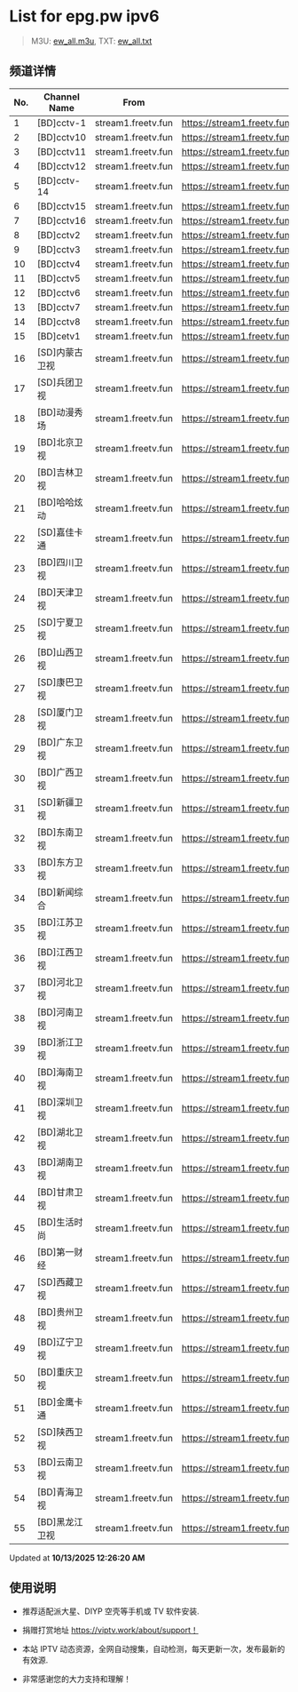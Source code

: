 # List for **epg.pw ipv6**

> M3U: [ew_all.m3u](./ew_all.m3u ), TXT: [ew_all.txt](./txt/ew_all.txt )

## 频道详情

| No. | Channel Name | From | Source |
| --- | ------------ | ---- | ------ |
| 1 | [BD]cctv-1 | stream1.freetv.fun | <https://stream1.freetv.fun/aca593418a5d387996e89adf3a0452856e5623d7759d2ff35078a7e3968f47e8.m3u8> |
| 2 | [BD]cctv10 | stream1.freetv.fun | <https://stream1.freetv.fun/601aaec79c3895954bda6716c1435d723a2f88fa532bd101bf6deec4a997ccb5.m3u8> |
| 3 | [BD]cctv11 | stream1.freetv.fun | <https://stream1.freetv.fun/a1ee8a4f3954b5e76c7d40251197d089421f936e5f616960f16ff6494fff42bf.m3u8> |
| 4 | [BD]cctv12 | stream1.freetv.fun | <https://stream1.freetv.fun/ff006f4d7a7b8b1cab9da212b7742af82eae518f417c1fe0cf97eb5556be58ed.m3u8> |
| 5 | [BD]cctv-14 | stream1.freetv.fun | <https://stream1.freetv.fun/67ff5273921eee735ee98a8afae8927f0583d813190b856bc93dd62ae98d584a.m3u8> |
| 6 | [BD]cctv15 | stream1.freetv.fun | <https://stream1.freetv.fun/a8a8f610222ebde00a5a1de02fae75e306f06f333ac01aeecd8c363c51285537.m3u8> |
| 7 | [BD]cctv16 | stream1.freetv.fun | <https://stream1.freetv.fun/e48a1dccf8e46a6ff6d6c3f16ecb266622e67ea7ad05003389743c7c6a988b5b.m3u8> |
| 8 | [BD]cctv2 | stream1.freetv.fun | <https://stream1.freetv.fun/ccc77f9724e786676ba5afe0965ea489e0a72bf472625688b404670f479f6f8a.m3u8> |
| 9 | [BD]cctv3 | stream1.freetv.fun | <https://stream1.freetv.fun/c330cd6fb19419bbb5da1ca1309c830cd92358028f6c5517ec4e7f3f9c744c61.m3u8> |
| 10 | [BD]cctv4 | stream1.freetv.fun | <https://stream1.freetv.fun/09d6dea42febb619ee6e68faa8cf4e255a8366b33ccb9478248280547eceff81.m3u8> |
| 11 | [BD]cctv5 | stream1.freetv.fun | <https://stream1.freetv.fun/51814dc0950f84758e575f19816576f3a94ab7c14459ab27db8506542ac6bcc7.m3u8> |
| 12 | [BD]cctv6 | stream1.freetv.fun | <https://stream1.freetv.fun/63514d6a0cc1d233f91a13749a64b5271fed4f84f47cc884e189a42a4837d620.m3u8> |
| 13 | [BD]cctv7 | stream1.freetv.fun | <https://stream1.freetv.fun/0e7a6e3465c41dffe831bd4ff05b723b42f040b011aa244a7a9636b16d9c3daa.m3u8> |
| 14 | [BD]cctv8 | stream1.freetv.fun | <https://stream1.freetv.fun/87ae3ed5a48cd1fcaeabdad2d9bffd41a515d478cb506d278b6390c3c24e235f.m3u8> |
| 15 | [BD]cetv1 | stream1.freetv.fun | <https://stream1.freetv.fun/5dde6483e2272e460f65b17869d0cccae877e509dbdf85500b03be369357558a.m3u8> |
| 16 | [SD]内蒙古卫视 | stream1.freetv.fun | <https://stream1.freetv.fun/279677b3b951e2cdbee503624b1e1425d24666b3a6d1161bf0640918a772bbfd.m3u8> |
| 17 | [SD]兵团卫视 | stream1.freetv.fun | <https://stream1.freetv.fun/f897a1d9660fc6f0a701c6623742f095bdc4b8f3a93d721d131b0f3432ee5391.m3u8> |
| 18 | [BD]动漫秀场 | stream1.freetv.fun | <https://stream1.freetv.fun/01338fd08b1718f396da23e41d0f2ac8781b971adb8fb69e48b9f365f2f68470.m3u8> |
| 19 | [BD]北京卫视 | stream1.freetv.fun | <https://stream1.freetv.fun/5a5ed6ab48efe66ac99173f62b9586982269947eb08451d02f88523876e70043.m3u8> |
| 20 | [BD]吉林卫视 | stream1.freetv.fun | <https://stream1.freetv.fun/b752b222023699761a363932d73d13ba9919965e8e139d0eac3dbf305ed5a8c1.m3u8> |
| 21 | [BD]哈哈炫动 | stream1.freetv.fun | <https://stream1.freetv.fun/85aec22da72dbb69d4271fbde70b929f467b7d1b7c3c21639939b3d7865a00ac.m3u8> |
| 22 | [SD]嘉佳卡通 | stream1.freetv.fun | <https://stream1.freetv.fun/e98b490c7d24e6659c2ef4bb630d8d89f29ea705f901019e60571ec70b4dc0f1.m3u8> |
| 23 | [BD]四川卫视 | stream1.freetv.fun | <https://stream1.freetv.fun/4fac296fd9cc5208891eb5a10f289404e7719e3c738bfdda26d726eb9e039e97.m3u8> |
| 24 | [BD]天津卫视 | stream1.freetv.fun | <https://stream1.freetv.fun/ad6116f0606efa966076ed15f4dcaf3237764e218835fc4428df75937e12f783.m3u8> |
| 25 | [SD]宁夏卫视 | stream1.freetv.fun | <https://stream1.freetv.fun/f2f8306c7cc39bd605d852b4dabd77f41f16f2a9046d0d30e2dd471bc7aafe2d.m3u8> |
| 26 | [BD]山西卫视 | stream1.freetv.fun | <https://stream1.freetv.fun/7134b52d41c5da0ebefe4234424eb6e81cb40844c3c32dec3bb8ec46c333c129.m3u8> |
| 27 | [SD]康巴卫视 | stream1.freetv.fun | <https://stream1.freetv.fun/a76a6b69e65e5cbce50103bae24c8802ac6b3f70a20bee6bd8a75380e707eb9a.m3u8> |
| 28 | [SD]厦门卫视 | stream1.freetv.fun | <https://stream1.freetv.fun/7e065244e6ddbe3f0d86943751eb6bc57cc6bfd1abfc0de6ad529c63a2e9b7e0.m3u8> |
| 29 | [BD]广东卫视 | stream1.freetv.fun | <https://stream1.freetv.fun/ae191befaf0940adbf606ccbec25e250a8ad2f80853853e90d43864849b0e672.m3u8> |
| 30 | [BD]广西卫视 | stream1.freetv.fun | <https://stream1.freetv.fun/5206e64f138db7c8f7dead5969aeb89c1a5d7ef0fa8d70add327de43d73b43e9.m3u8> |
| 31 | [SD]新疆卫视 | stream1.freetv.fun | <https://stream1.freetv.fun/04f0088c1cdfec6ca713ee7e17ff1f99c8b8c5f0778cc1faa3068091afa6e012.m3u8> |
| 32 | [BD]东南卫视 | stream1.freetv.fun | <https://stream1.freetv.fun/12cc275a53b0651fdf3fb0c2e9a8bdf5a3eb47d2470edf05da5d0e5d86681f23.m3u8> |
| 33 | [BD]东方卫视 | stream1.freetv.fun | <https://stream1.freetv.fun/261a184cf001b57705eca5d12886ec0180c59d7d7d339eb0ec54d6666ada9926.m3u8> |
| 34 | [BD]新闻综合 | stream1.freetv.fun | <https://stream1.freetv.fun/9585bd251ceb89ed89a45812f120781dac9ddc1ce6c46699a762801c7d48c728.m3u8> |
| 35 | [BD]江苏卫视 | stream1.freetv.fun | <https://stream1.freetv.fun/b484249faa35740c98c20dd599a41e18135fa7626edd0489fbe28a00ec2652b8.m3u8> |
| 36 | [BD]江西卫视 | stream1.freetv.fun | <https://stream1.freetv.fun/1d56b395bdb00424c44f8dbff39c9b2606472caa25b9328fb7231f8a97643de7.m3u8> |
| 37 | [BD]河北卫视 | stream1.freetv.fun | <https://stream1.freetv.fun/50a5410e1d04d5d14187b7b663c633977b51e860cf4e7046b19159d791a1a0a1.m3u8> |
| 38 | [BD]河南卫视 | stream1.freetv.fun | <https://stream1.freetv.fun/3f924dd8991e62f51321ff8ace4be7c1d0e7985af6e76c0327cfb916d440598d.m3u8> |
| 39 | [BD]浙江卫视 | stream1.freetv.fun | <https://stream1.freetv.fun/3bcf99d2946ccf8b6feabbc8298a4630913b805d5965a209a4d2de2ae9ffc79f.m3u8> |
| 40 | [BD]海南卫视 | stream1.freetv.fun | <https://stream1.freetv.fun/4976d4d4adc40dea6818cd00c88f573f89241aa55da491202c4383813aa6bde6.m3u8> |
| 41 | [BD]深圳卫视 | stream1.freetv.fun | <https://stream1.freetv.fun/3924a4c38be968b7c7e094575a244a19fe8fcb809d4a627f206c62adfd9f0538.m3u8> |
| 42 | [BD]湖北卫视 | stream1.freetv.fun | <https://stream1.freetv.fun/7334aa35e6a44cc649804189187ff5f4164d90293e8e6044a3d0373f3a8b9216.m3u8> |
| 43 | [BD]湖南卫视 | stream1.freetv.fun | <https://stream1.freetv.fun/98760919199aeb391854e9698f0ec090972c1f03879d4fd98943994d7812205d.m3u8> |
| 44 | [BD]甘肃卫视 | stream1.freetv.fun | <https://stream1.freetv.fun/92bd45458df40301e83dbc4bbbec87fd5b8ea6b157714155198c47e0dd97be69.m3u8> |
| 45 | [BD]生活时尚 | stream1.freetv.fun | <https://stream1.freetv.fun/9d62fc46bb74c3eb66fdba1935da47edd87f2751f434f9d082bf0b036503db29.m3u8> |
| 46 | [BD]第一财经 | stream1.freetv.fun | <https://stream1.freetv.fun/533f951c259e0a0db9189aab022c535bca241b30dbf0d18aca82012de4e8c080.m3u8> |
| 47 | [SD]西藏卫视 | stream1.freetv.fun | <https://stream1.freetv.fun/0ce69f834e1649cd03f033558903baeeda2ce44c16d0553b2587e92f6029f80e.m3u8> |
| 48 | [BD]贵州卫视 | stream1.freetv.fun | <https://stream1.freetv.fun/caaa783fef84dc9616efd12130e12c203f778c37b47e56803d8b4c0659254948.m3u8> |
| 49 | [BD]辽宁卫视 | stream1.freetv.fun | <https://stream1.freetv.fun/4cec02e6ee84731aee7c1ac29be903709bf4cf93ae34ae6ad1076b5323e01c75.m3u8> |
| 50 | [BD]重庆卫视 | stream1.freetv.fun | <https://stream1.freetv.fun/2cc37994e83ac5297536b7aa4912aa45ab17d96e53cf4cd7c66f98ad2aaf38fe.m3u8> |
| 51 | [BD]金鹰卡通 | stream1.freetv.fun | <https://stream1.freetv.fun/d20d03fc60ad339d49e1d54e4379efc257a119c0a7ac7ab767e40d1823d7f89c.m3u8> |
| 52 | [SD]陕西卫视 | stream1.freetv.fun | <https://stream1.freetv.fun/4503729b5f4ee230f90e9e982984e8af1d1b2b8748b935224b51c60f58c8890a.m3u8> |
| 53 | [BD]云南卫视 | stream1.freetv.fun | <https://stream1.freetv.fun/e0d72e40da75f2fab185dbcbe50041d8d0b9a9b14f9cfe43c8c7c7f5d1c4649e.m3u8> |
| 54 | [BD]青海卫视 | stream1.freetv.fun | <https://stream1.freetv.fun/021954e0bd23ff5994dc1c5280e02e9e28fbadbf2661aae937772b2c44c4b6a3.m3u8> |
| 55 | [BD]黑龙江卫视 | stream1.freetv.fun | <https://stream1.freetv.fun/9d7a745d71fa16ea6b1a0edce79f7b842e59487519e7a76bcef5b0c7a87a3f24.m3u8> |

Updated at **10/13/2025 12:26:20 AM**

## 使用说明

- 推荐适配派大星、DIYP 空壳等手机或 TV 软件安装.

- 捐赠打赏地址 <https://viptv.work/about/support！>

- 本站 IPTV 动态资源，全网自动搜集，自动检测，每天更新一次，发布最新的有效源.

- 非常感谢您的大力支持和理解！
